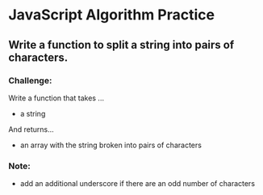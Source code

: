 # JavaScript Algorithm Practice 

## Write a function to split a string into pairs of characters.

### Challenge: 
Write a function that takes ...
- a string

And returns...
- an array with the string broken into pairs of characters

### Note:
- add an additional underscore if there are an odd number of characters




